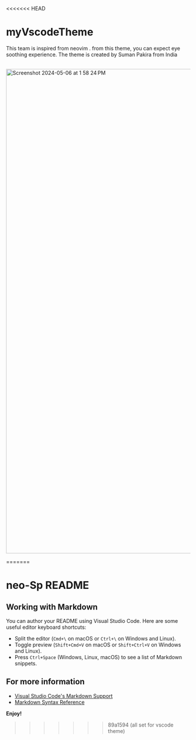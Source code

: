 <<<<<<< HEAD
# myVscodeTheme
This team is inspired from neovim . from this theme, you can expect eye soothing experience. The theme is created by Suman Pakira from India
<br />
<br />

<img width="1324" alt="Screenshot 2024-05-06 at 1 58 24 PM" src="https://github.com/maxwithbug/myVscodeTheme/assets/121168928/c98ee061-2c58-40e7-9e69-a8325c582b1a">

=======
# neo-Sp README

## Working with Markdown

You can author your README using Visual Studio Code. Here are some useful editor keyboard shortcuts:

* Split the editor (`Cmd+\` on macOS or `Ctrl+\` on Windows and Linux).
* Toggle preview (`Shift+Cmd+V` on macOS or `Shift+Ctrl+V` on Windows and Linux).
* Press `Ctrl+Space` (Windows, Linux, macOS) to see a list of Markdown snippets.

## For more information

* [Visual Studio Code's Markdown Support](http://code.visualstudio.com/docs/languages/markdown)
* [Markdown Syntax Reference](https://help.github.com/articles/markdown-basics/)

**Enjoy!**
>>>>>>> 89a1594 (all set for vscode theme)
